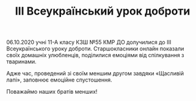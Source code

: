 ﻿---
title: ІІІ Всеукраїнський урок доброти
---

06.10.2020 учні 11-А класу КЗШ №55 КМР ДО долучилися до ІІІ Всеукраїнського уроку доброти. Старшокласники онлайн показали своїх домашніх улюбленців, поділилися емоціями від спілкування з тваринами.

Адже час, проведений зі своїм меншим другом завдяки «Щасливій лапі», заповнює емоційне спустошення.

Поважаймо наших братів менших!

<slideshow />
